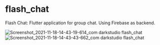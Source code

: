 # flash_chat

Flash Chat: Flutter application for group chat. Using Firebase as backend.





![Screenshot_2021-11-18-14-43-19-614_com darkstudio flash_chat](https://user-images.githubusercontent.com/86659841/142391361-98313059-3470-42d8-9786-e83cafd1c989.jpg)
![Screenshot_2021-11-18-14-43-43-662_com darkstudio flash_chat](https://user-images.githubusercontent.com/86659841/142391369-b59886bf-4b75-4b13-985b-d8353167cc79.jpg)
